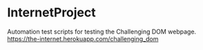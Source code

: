 # InternetProject
Automation test scripts for testing the Challenging DOM webpage.
https://the-internet.herokuapp.com/challenging_dom
